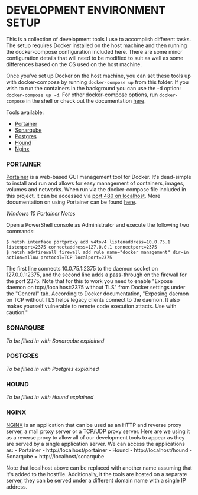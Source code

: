 # DEVELOPMENT ENVIRONMENT SETUP

This is a collection of development tools I use to accomplish different tasks. The setup requires Docker installed on the host machine and then running the docker-compose configuration included here. There are some minor configuration details that will need to be modified to suit as well as some differences based on the OS used on the host machine.

Once you've set up Docker on the host machine, you can set these tools up with docker-compose by running `docker-compose up` from this folder. If you wish to run the containers in the background you can use the -d option: `docker-compose up -d`. For other docker-compose options, run `docker-compose` in the shell or check out the documentation [here](https://docs.docker.com/compose/reference/up/).

Tools available:

* [Portainer](#portainer)
* [Sonarqube](#sonarqube)
* [Postgres](#postgres)
* [Hound](#hound)
* [Nginx](#nginx)

### PORTAINER

[Portainer](https://portainer.io/) is a web-based GUI management tool for Docker. It's dead-simple to install and run and allows for easy management of containers, images, volumes and networks. When run via the docker-compose file included in this project, it can be accessed via [port 480 on localhost](http://localhost:480). More documentation on using Portainer can be found [here](https://portainer.readthedocs.io/en/stable/).

_Windows 10 Portainer Notes_

Open a PowerShell console as Administrator and execute the following two commands:
```
$ netsh interface portproxy add v4tov4 listenaddress=10.0.75.1 listenport=2375 connectaddress=127.0.0.1 connectport=2375
$ netsh advfirewall firewall add rule name="docker management" dir=in action=allow protocol=TCP localport=2375
```
The first line connects 10.0.75.1:2375 to the daemon socket on 127.0.0.1:2375, and the second line adds a pass-through on the firewall for the port 2375. Note that for this to work you need to enable "Expose daemon on tcp://localhost:2375 without TLS" from Docker settings under the "General" tab. According to Docker documentation, "Exposing daemon on TCP without TLS helps legacy clients connect to the daemon. It also makes yourself vulnerable to remote code execution attacts. Use with caution."

### SONARQUBE

_To be filled in with Sonarqube explained_

### POSTGRES

_To be filled in with Postgres explained_

### HOUND

_To be filled in with Hound explained_

### NGINX

[NGINX](https://nginx.org/en/) is an application that can be used as an HTTP and reverse proxy server, a mail proxy server or a TCP/UDP proxy server. Here are we using it as a reverse proxy to allow all of our development tools to appear as they are served by a single application server. We can access the applications as:
    - Portainer - http://localhost/portainer
    - Hound - http://localhost/hound
    - Sonarqube = http://localhost/sonarqube

Note that localhost above can be replaced with another name assuming that it's added to the hostfile. Additionally, it the tools are hosted on a separate server, they can be served under a different domain name with a single IP address.